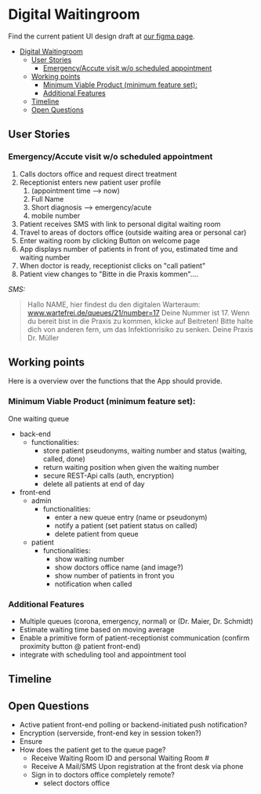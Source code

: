 # Digital Waitingroom

Find the current patient UI design draft at [our figma page](https://www.figma.com/file/NUWYQQ6T5zKVLng4IAdxSJ/digital-waiting?node-id=0%3A1).

- [Digital Waitingroom](#digital-waitingroom)
  - [User Stories](#user-stories)
    - [Emergency/Accute visit w/o scheduled appointment](#emergencyaccute-visit-wo-scheduled-appointment)
  - [Working points](#working-points)
    - [Minimum Viable Product (minimum feature set):](#minimum-viable-product-minimum-feature-set)
    - [Additional Features](#additional-features)
  - [Timeline](#timeline)
  - [Open Questions](#open-questions)

## User Stories

### Emergency/Accute visit w/o scheduled appointment

1. Calls doctors office and request direct treatment
2. Receptionist enters new patient user profile
   1. (appointment time --> now)
   2. Full Name
   3. Short diagnosis --> emergency/acute
   4. mobile number
3. Patient receives SMS with link to personal digital waiting room
4. Travel to areas of doctors office (outside waiting area or personal car)
5. Enter waiting room by clicking Button on welcome page
6. App displays number of patients in front of you, estimated time and waiting number
7. When doctor is ready, receptionist clicks on "call patient"
8. Patient view changes to "Bitte in die Praxis kommen"....


*SMS:*
> Hallo NAME, 
> hier findest du den digitalen Warteraum:
> www.wartefrei.de/queues/21/number=17
>  Deine Nummer ist 17. Wenn du bereit bist in die Praxis zu kommen, klicke auf Beitreten!
> Bitte halte dich 
> von anderen fern, um das Infektionrisiko zu senken.
> Deine Praxis Dr. Müller

## Working points

Here is a overview over the functions that the App should provide.

### Minimum Viable Product (minimum feature set):

One waiting queue

- back-end
  - functionalities:
    - store patient pseudonyms, waiting number and status (waiting, called, done)
    - return waiting position when given the waiting number
    - secure REST-Api calls (auth, encryption)
    - delete all patients at end of day
- front-end
  - admin
    - functionalities:
      - enter a new queue entry (name or pseudonym)
      - notify a patient (set patient status on called)
      - delete patient from queue
  - patient
    - functionalities:
      - show waiting number
      - show doctors office name (and image?)
      - show number of patients in front you
      - notification when called

### Additional Features

- Multiple queues (corona, emergency, normal) or (Dr. Maier, Dr. Schmidt)
- Estimate waiting time based on moving average
- Enable a primitive form of patient-receptionist communication (confirm proximity button @ patient front-end)
- integrate with scheduling tool and appointment tool

## Timeline

## Open Questions

- Active patient front-end polling or backend-initiated push notification?
- Encryption (serverside, front-end key in session token?)
- Ensure
- How does the patient get to the queue page?
  - Receive Waiting Room ID and personal Waiting Room #
  - Receive A Mail/SMS Upon registration at the front desk via phone
  - Sign in to doctors office completely remote?
    - select doctors office